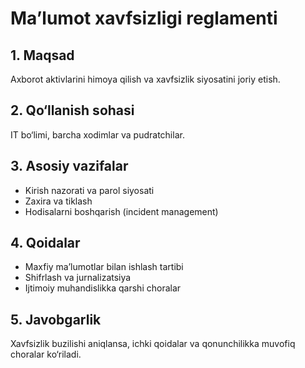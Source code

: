 # Ma’lumot xavfsizligi reglamenti

## 1. Maqsad
Axborot aktivlarini himoya qilish va xavfsizlik siyosatini joriy etish.

## 2. Qo‘llanish sohasi
IT bo‘limi, barcha xodimlar va pudratchilar.

## 3. Asosiy vazifalar
- Kirish nazorati va parol siyosati
- Zaxira va tiklash
- Hodisalarni boshqarish (incident management)

## 4. Qoidalar
- Maxfiy ma’lumotlar bilan ishlash tartibi
- Shifrlash va jurnalizatsiya
- Ijtimoiy muhandislikka qarshi choralar

## 5. Javobgarlik
Xavfsizlik buzilishi aniqlansa, ichki qoidalar va qonunchilikka muvofiq choralar ko‘riladi.
